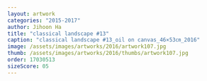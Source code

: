 ```yaml
---
layout: artwork
categories: "2015-2017"
author: Jihoon Ha
title: "classical landscape #13"
caption: "classical landscape #13_oil on canvas_46×53㎝_2016"
image: /assets/images/artworks/2016/artwork107.jpg
thumb: /assets/images/artworks/2016/thumbs/artwork107.jpg
order: 17030513
sizeScore: 05
---
```

